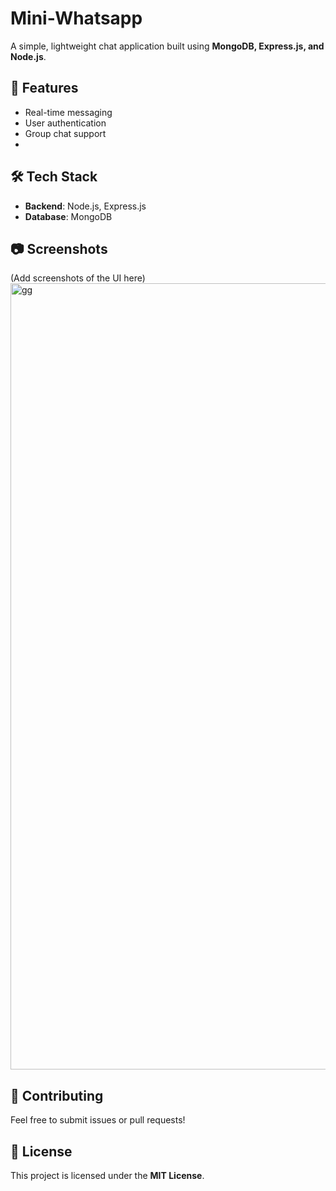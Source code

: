# Mini-Whatsapp

A simple, lightweight chat application built using **MongoDB, Express.js, and Node.js**.

## 🚀 Features
- Real-time messaging  
- User authentication  
- Group chat support
- 
## 🛠️ Tech Stack
- **Backend**: Node.js, Express.js  
- **Database**: MongoDB  


## 📷 Screenshots  
(Add screenshots of the UI here)  
<img width="1258" alt="gg" src="https://github.com/user-attachments/assets/98eee5f9-2310-424e-be93-32a60720b3f1" />


## 🤝 Contributing  
Feel free to submit issues or pull requests!  

## 📜 License  
This project is licensed under the **MIT License**.

